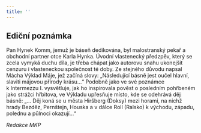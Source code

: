 ```yaml
---
title: ''
---
```


## Ediční poznámka

Pan Hynek Komm, jemuž je báseň dedikována, byl malostranský pekař a obchodní partner otce Karla Hynka. Úvodní vlastenecký předzpěv, který se zcela vymyká duchu díla, je třeba chápat jako autorovu snahu ukonejšit cenzuru i vlasteneckou společnost té doby. Ze stejného důvodu napsal Mácha Výklad Máje, jež začíná slovy: „Následující básně jest oučel hlavní, slaviti májovou přírody krásu…“ Podobně jako ve své poznámce k Intermezzu I. vysvětluje, jak ho inspirovala pověst o posledním pohřbeném jako strážci hřbitova, ve Výkladu upřesňuje místo, kde se odehrává děj básně: „… Děj koná se u města Hiršberg (Doksy) mezi horami, na nichž hrady Bezděz, Pernštejn, Houska a v dálce Roll (Ralsko) k východu, západu, polednu a půlnoci okazují…“

  

_Redakce MKP_
